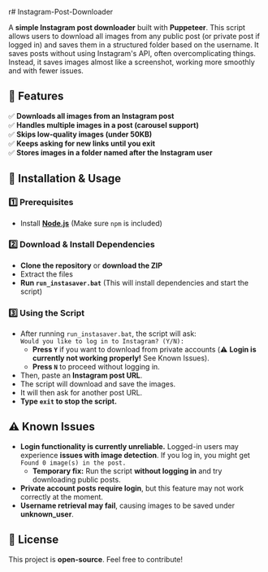 r# Instagram-Post-Downloader

A **simple Instagram post downloader** built with **Puppeteer**. This script allows users to download all images from any public post (or private post if logged in) and saves them in a structured folder based on the username.  It saves posts without using Instagram's API, often overcomplicating things. Instead, it saves images almost like a screenshot, working more smoothly and with fewer issues.

## 📌 Features  
✅ **Downloads all images from an Instagram post**  
✅ **Handles multiple images in a post (carousel support)**  
✅ **Skips low-quality images (under 50KB)**  
✅ **Keeps asking for new links until you exit**  
✅ **Stores images in a folder named after the Instagram user**  

## 🚀 Installation & Usage  

### **1️⃣ Prerequisites**  
- Install [**Node.js**](https://nodejs.org/) (Make sure `npm` is included)  

### **2️⃣ Download & Install Dependencies**  
- **Clone the repository** or **download the ZIP**  
- Extract the files  
- **Run `run_instasaver.bat`** (This will install dependencies and start the script)  

### **3️⃣ Using the Script**  
- After running `run_instasaver.bat`, the script will ask:  
  `Would you like to log in to Instagram? (Y/N):`  
  - **Press `Y`** if you want to download from private accounts (⚠️ **Login is currently not working properly!** See Known Issues).  
  - **Press `N`** to proceed without logging in.  
- Then, paste an **Instagram post URL**.  
- The script will download and save the images.  
- It will then ask for another post URL.  
- **Type `exit` to stop the script.**


## ⚠️ Known Issues  
- **Login functionality is currently unreliable.** Logged-in users may experience **issues with image detection**. If you log in, you might get `Found 0 image(s) in the post.`  
  - **Temporary fix:** Run the script **without logging in** and try downloading public posts.  
- **Private account posts require login**, but this feature may not work correctly at the moment.
- **Username retrieval may fail**, causing images to be saved under **unknown_user**.

## 📜 License  
This project is **open-source**. Feel free to contribute!  
